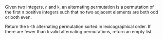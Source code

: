 Given two integers, `n` and `k`, an alternating permutation is a permutation of the first n positive integers such that no two adjacent elements are both odd or both even.

Return the `k`-th alternating permutation sorted in lexicographical order. If there are fewer than `k` valid alternating permutations, return an empty list.